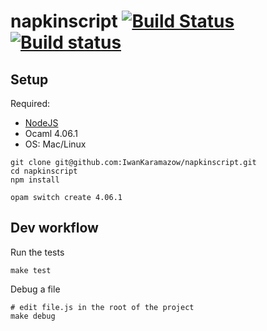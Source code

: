 # napkinscript [![Build Status](https://travis-ci.org/IwanKaramazow/napkinscript.svg?branch=master)](https://travis-ci.org/IwanKaramazow/napkinscript) [![Build status](https://ci.appveyor.com/api/projects/status/a8d1hx0xi17tk14j?svg=true)](https://ci.appveyor.com/project/IwanKaramazow/napkinscript)

## Setup

Required:
- [NodeJS](https://nodejs.org/) 
- Ocaml 4.06.1
- OS: Mac/Linux

```
git clone git@github.com:IwanKaramazow/napkinscript.git
cd napkinscript
npm install

opam switch create 4.06.1
```

## Dev workflow

Run the tests
```
make test
```

Debug a file
```
# edit file.js in the root of the project
make debug
```
